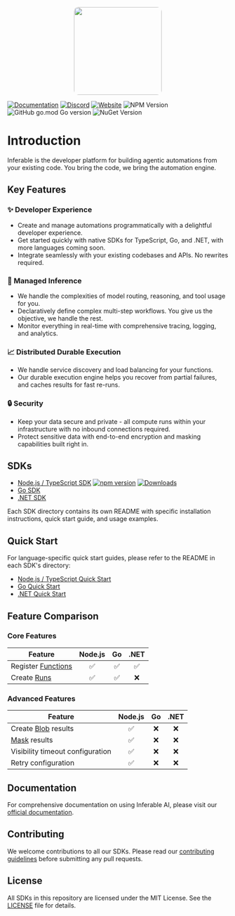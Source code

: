 <p align="center">
  <img src="https://a.inferable.ai/logo-hex.png" width="200" style="border-radius: 10px" />
</p>

[![Documentation](https://img.shields.io/badge/docs-inferable.ai-brightgreen)](https://docs.inferable.ai/) [![Discord](https://img.shields.io/badge/community-Discord-blue)](https://discord.gg/inferable) [![Website](https://img.shields.io/badge/website-inferable.ai-blue)](https://inferable.ai)
![NPM Version](https://img.shields.io/npm/v/inferable) ![GitHub go.mod Go version](https://img.shields.io/github/go-mod/go-version/inferablehq/inferable?filename=sdk-go%2Fgo.mod) ![NuGet Version](https://img.shields.io/nuget/v/inferable)

# Introduction

Inferable is the developer platform for building agentic automations from your existing code. You bring the code, we bring the automation engine.

## Key Features

### ✨ Developer Experience

- Create and manage automations programmatically with a delightful developer experience.
- Get started quickly with native SDKs for TypeScript, Go, and .NET, with more languages coming soon.
- Integrate seamlessly with your existing codebases and APIs. No rewrites required.

### 🤖 Managed Inference

- We handle the complexities of model routing, reasoning, and tool usage for you.
- Declaratively define complex multi-step workflows. You give us the objective, we handle the rest.
- Monitor everything in real-time with comprehensive tracing, logging, and analytics.

### 📈 Distributed Durable Execution

- We handle service discovery and load balancing for your functions.
- Our durable execution engine helps you recover from partial failures, and caches results for fast re-runs.

### 🔒 Security

- Keep your data secure and private - all compute runs within your infrastructure with no inbound connections required.
- Protect sensitive data with end-to-end encryption and masking capabilities built right in.

## SDKs

- [Node.js / TypeScript SDK](./sdk-node/README.md) [![npm version](https://badge.fury.io/js/inferable.svg)](https://badge.fury.io/js/inferable) [![Downloads](https://img.shields.io/npm/dm/inferable)](https://www.npmjs.com/package/inferable)
- [Go SDK](./sdk-go/README.md)
- [.NET SDK](./sdk-dotnet/README.md)

Each SDK directory contains its own README with specific installation instructions, quick start guide, and usage examples.

## Quick Start

For language-specific quick start guides, please refer to the README in each SDK's directory:

- [Node.js / TypeScript Quick Start](./sdk-node/README.md#quick-start)
- [Go Quick Start](./sdk-go/README.md#quick-start)
- [.NET Quick Start](./sdk-dotnet/README.md#quick-start)

## Feature Comparison

### Core Features

| Feature                                                         | Node.js | Go  | .NET |
| --------------------------------------------------------------- | :-----: | :-: | :--: |
| Register [Functions](https://docs.inferable.ai/pages/functions) |   ✅    | ✅  |  ✅  |
| Create [Runs](https://docs.inferable.ai/pages/runs)             |   ✅    | ✅  |  ❌  |

### Advanced Features

| Feature                                                               | Node.js | Go  | .NET |
| --------------------------------------------------------------------- | :-----: | :-: | :--: |
| Create [Blob](https://docs.inferable.ai/pages/functions#blob) results |   ✅    | ❌  |  ❌  |
| [Mask](https://docs.inferable.ai/pages/functions#masked) results      |   ✅    | ❌  |  ❌  |
| Visibility timeout configuration                                      |   ✅    | ❌  |  ❌  |
| Retry configuration                                                   |   ✅    | ❌  |  ❌  |

## Documentation

For comprehensive documentation on using Inferable AI, please visit our [official documentation](https://docs.inferable.ai/).

## Contributing

We welcome contributions to all our SDKs. Please read our [contributing guidelines](./CONTRIBUTING.md) before submitting any pull requests.

## License

All SDKs in this repository are licensed under the MIT License. See the [LICENSE](./LICENSE) file for details.
